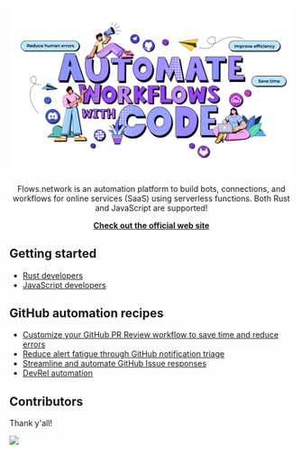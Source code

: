 <div align="center">
  
[![Hero graph](https://github.com/flows-network/.github/raw/main/profile/flows-network.webp)](https://flows.network/)

Flows.network is an automation platform to build bots, connections, and workflows for online services (SaaS) using serverless functions. Both Rust and JavaScript are supported!
  
**[Check out the official web site](https://flows.network/)**

</div>

## Getting started

* [Rust developers](https://docs.flows.network/docs/category/rust-developers)
* [JavaScript developers](https://docs.flows.network/docs/category/javascript-developers)

## GitHub automation recipes

* [Customize your GitHub PR Review workflow to save time and reduce errors](https://docs.flows.network/docs/cookbook/github/pr-review-bot)
* [Reduce alert fatigue through GitHub notification triage](https://docs.flows.network/docs/cookbook/github/github-notification)
* [Streamline and automate GitHub Issue responses](https://docs.flows.network/docs/cookbook/github/issue-review-bot)
* [DevRel automation](https://docs.flows.network/docs/cookbook/github/devrel-engagement)

## Contributors

Thank y'all!

<a href="https://github.com/wasmedge/wasmedge/graphs/contributors">
  <img src="https://contrib.rocks/image?repo=flows-network/flow-functions" />
</a>

